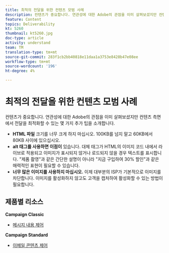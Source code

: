 ```yaml
---
title: 최적의 전달을 위한 컨텐츠 모범 사례
description: 컨텐츠가 중요합니다. 연관성에 대한 Adobe의 관점을 이미 살펴보셨지만 컨텐츠 측면에서 전달을 최적화할 수 있는 몇 가지 추가 팁을 소개합니다.
feature: Content
topics: Deliverability
kt: 5260
thumbnail: kt5260.jpg
doc-type: article
activity: understand
team: TM
translation-type: tm+mt
source-git-commit: 283f1cb2bb40818e11daa1a3753e8428b47e08ee
workflow-type: tm+mt
source-wordcount: '196'
ht-degree: 4%

---
```



# 최적의 전달을 위한 컨텐츠 모범 사례

컨텐츠가 중요합니다. 연관성에 대한 Adobe의 관점을 이미 살펴보셨지만 컨텐츠 측면에서 전달을 최적화할 수 있는 몇 가지 추가 팁을 소개합니다.

* **HTML 파일** 크기를 너무 크게 하지 마십시오. 100KB를 넘지 말고 60KB에서 80KB 사이에 있으십시오.
* **alt 태그를 사용하면 이점이** 있습니다. 대체 태그가 HTML의 이미지 코드 내에서 라이브로 적용되고 이미지가 표시되지 않거나 로드되지 않을 경우 텍스트를 표시합니다. &quot;제품 촬영&quot;과 같은 간단한 설명이 아니라 &quot;지금 구입하여 30% 할인&quot;과 같은 매력적인 표현이 필요할 수 있습니다.
* **너무 많은 이미지를 사용하지 마십시오.** 이제 대부분의 ISP가 기본적으로 이미지를 차단합니다. 이미지를 활성화하지 않고도 고객을 캡처하여 활성화할 수 있는 방법이 필요합니다.

## 제품별 리소스

**Campaign Classic**

* [메시지 내용 제어](https://experienceleague.adobe.com/docs/campaign-classic/using/sending-messages/deliverability-management/control-message-content.html)

**Campaign Standard**

* [이메일 콘텐츠 제어](https://experienceleague.adobe.com/docs/campaign-standard/using/testing-and-sending/managing-deliverability/control-email-content.html#testing-and-sending)
